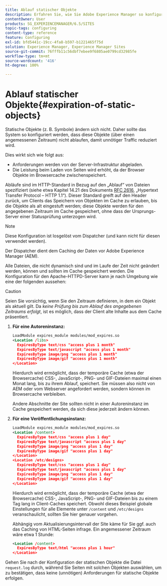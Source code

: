 ```yaml
---
title: Ablauf statischer Objekte
description: Erfahren Sie, wie Sie Adobe Experience Manager so konfigurieren können, dass statische Objekte (über einen angemessenen Zeitraum) nicht ablaufen.
contentOwner: User
products: SG_EXPERIENCEMANAGER/6.5/SITES
topic-tags: configuring
content-type: reference
feature: Configuring
exl-id: bfd5441c-19cc-4fa8-b597-b1221465f75d
solution: Experience Manager, Experience Manager Sites
source-git-commit: 76fffb11c56dbf7ebee9f6805ae0799cd32985fe
workflow-type: tm+mt
source-wordcount: '416'
ht-degree: 100%

---
```


# Ablauf statischer Objekte{#expiration-of-static-objects}

Statische Objekte (z. B. Symbole) ändern sich nicht. Daher sollte das System so konfiguriert werden, dass diese Objekte (über einen angemessenen Zeitraum) nicht ablaufen, damit unnötiger Traffic reduziert wird.

Dies wirkt sich wie folgt aus:

* Anforderungen werden von der Server-Infrastruktur abgeladen.
* Die Leistung beim Laden von Seiten wird erhöht, da der Browser Objekte im Browsercache zwischenspeichert.

Abläufe sind im HTTP-Standard in Bezug auf den „Ablauf“ von Dateien spezifiziert (siehe etwa Kapitel 14.21 des Dokuments [RFC 2616](https://www.ietf.org/rfc/rfc2616.txt), „Hypertext Transfer Protocol – HTTP 1.1“). Dieser Standard greift auf den Header zurück, um Clients das Speichern von Objekten im Cache zu erlauben, bis die Objekte als alt eingestuft werden; diese Objekte werden für den angegebenen Zeitraum im Cache gespeichert, ohne dass der Ursprungs-Server einer Statusprüfung unterzogen wird.

>[!NOTE]
>
>Diese Konfiguration ist losgelöst vom Dispatcher (und kann nicht für diesen verwendet werden).
>
>Der Dispatcher dient dem Caching der Daten vor Adobe Experience Manager (AEM).

Alle Dateien, die nicht dynamisch sind und im Laufe der Zeit nicht geändert werden, können und sollten im Cache gespeichert werden. Die Konfiguration für den Apache-HTTPD-Server kann je nach Umgebung wie eine der folgenden aussehen:

>[!CAUTION]
>
>Seien Sie vorsichtig, wenn Sie den Zeitraum definieren, in dem ein Objekt als aktuell gilt. Da *keine Prüfung bis zum Ablauf des angegebenen Zeitraums erfolgt*, ist es möglich, dass der Client alte Inhalte aus dem Cache präsentiert.

1. **Für eine Autoreninstanz:**

   ```xml
   LoadModule expires_module modules/mod_expires.so
   <Location /libs>
     ExpiresByType text/css "access plus 1 month"
     ExpiresByType text/javascript "access plus 1 month"
     ExpiresByType image/png "access plus 1 month"
     ExpiresByType image/gif "access plus 1 month"
   </Location>
   ```

   Hierdurch wird ermöglicht, dass der temporäre Cache (etwa der Browsercache) CSS-, JavaScript-, PNG- und GIF-Dateien maximal einen Monat lang, bis zu ihrem Ablauf, speichert. Sie müssen also nicht von AEM oder vom Webserver angefordert werden, sondern können im Browsercache verbleiben.

   Andere Abschnitte der Site sollten nicht in einer Autoreninstanz im Cache gespeichert werden, da sich diese jederzeit ändern können.

1. **Für eine Veröffentlichungsinstanz:**

   ```xml
   LoadModule expires_module modules/mod_expires.so
   <Location /content>
     ExpiresByType text/css "access plus 1 day"
     ExpiresByType text/javascript "access plus 1 day"
     ExpiresByType image/png "access plus 1 day"
     ExpiresByType image/gif "access plus 1 day"
   </Location>
   <Location /etc/designs>
     ExpiresByType text/css "access plus 1 day"
     ExpiresByType text/javascript "access plus 1 day"
     ExpiresByType image/png "access plus 1 day"
     ExpiresByType image/gif "access plus 1 day"
   </Location>
   ```

   Hierdurch wird ermöglicht, dass der temporäre Cache (etwa der Browsercache) CSS-, JavaScript-, PNG- und GIF-Dateien bis zu einem Tag lang in Client-Caches speichert. Obwohl dieses Beispiel globale Einstellungen für alle Elemente unter `/content` und `/etc/designs` veranschaulicht, sollten Sie hier genauer vorgehen.

   Abhängig vom Aktualisierungsintervall der Site käme für Sie ggf. auch das Caching von HTML-Seiten infrage. Ein angemessener Zeitraum wäre etwa 1 Stunde:

   ```xml
   <Location /content>
     ExpiresByType text/html "access plus 1 hour"
   </Location>
   ```

Gehen Sie nach der Konfiguration der statischen Objekte die Datei `request.log` durch, während Sie Seiten mit solchen Objekten auswählen, um zu bestätigen, dass keine (unnötigen) Anforderungen für statische Objekte erfolgen.
